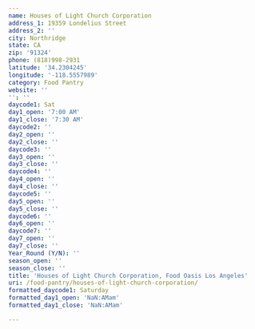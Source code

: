 ```yaml
---
name: Houses of Light Church Corporation
address_1: 19359 Londelius Street
address_2: ''
city: Northridge
state: CA
zip: '91324'
phone: (818)998-2931
latitude: '34.2304245'
longitude: '-118.5557989'
category: Food Pantry
website: ''
'': ''
daycode1: Sat
day1_open: '7:00 AM'
day1_close: '7:30 AM'
daycode2: ''
day2_open: ''
day2_close: ''
daycode3: ''
day3_open: ''
day3_close: ''
daycode4: ''
day4_open: ''
day4_close: ''
daycode5: ''
day5_open: ''
day5_close: ''
daycode6: ''
day6_open: ''
daycode7: ''
day7_open: ''
day7_close: ''
Year_Round (Y/N): ''
season_open: ''
season_close: ''
title: 'Houses of Light Church Corporation, Food Oasis Los Angeles'
uri: /food-pantry/houses-of-light-church-corporation/
formatted_daycode1: Saturday
formatted_day1_open: 'NaN:AMam'
formatted_day1_close: 'NaN:AMam'

---
```

